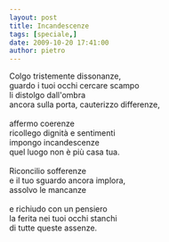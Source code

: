 ```yaml
---
layout: post
title: Incandescenze
tags: [speciale,]
date: 2009-10-20 17:41:00
author: pietro
---
```

Colgo tristemente dissonanze,<br/>guardo i tuoi occhi cercare scampo<br/>li distolgo dall'ombra<br/>ancora sulla porta, cauterizzo differenze,<br/><br/>affermo coerenze<br/>ricollego dignità e sentimenti<br/>impongo incandescenze<br/>quel luogo non è più casa tua.<br/><br/>Riconcilio sofferenze<br/>e il tuo sguardo ancora implora,<br/>assolvo le mancanze<br/><br/>e richiudo con un pensiero<br/>la ferita nei tuoi occhi stanchi<br/>di tutte queste assenze.
